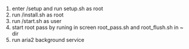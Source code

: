 1. enter /setup and run setup.sh as root
2. run /install.sh as root
6. run /start.sh as user
7. start root pass by runing in screen root_pass.sh and root_flush.sh in ~ dir
8. run aria2 background service
